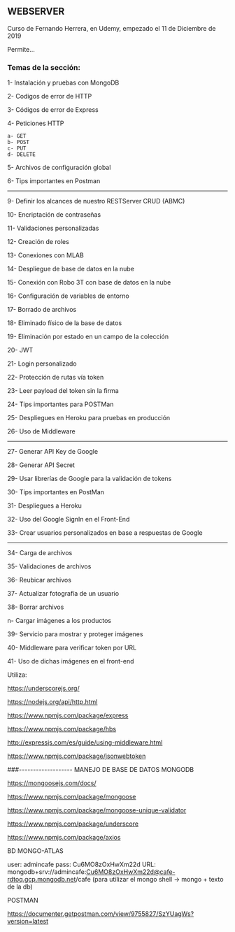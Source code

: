 ## WEBSERVER

Curso de Fernando Herrera, en Udemy, empezado el 11 de Diciembre de 2019

Permite...

### Temas de la sección:

1- Instalación y pruebas con MongoDB

2- Codigos de error de HTTP

3- Códigos de error de Express

4- Peticiones HTTP

    a- GET
    b- POST
    c- PUT
    d- DELETE

5- Archivos de configuración global

6- Tips importantes en Postman


-------------------------


9- Definir los alcances de nuestro RESTServer
CRUD (ABMC)

10- Encriptación de contraseñas

11- Validaciones personalizadas

12- Creación de roles

13- Conexiones con MLAB

14- Despliegue de base de datos en la nube

15- Conexión con Robo 3T con base de datos en la nube

16- Configuración de variables de entorno

17- Borrado de archivos

18- Eliminado físico de la base de datos

19- Eliminación por estado en un campo de la colección

20- JWT

21- Login personalizado

22- Protección de rutas vía token

23- Leer payload del token sin la firma

24- Tips importantes para POSTMan

25- Despliegues en Heroku para pruebas en producción

26- Uso de Middleware

--------------

27- Generar API Key de Google

28- Generar API Secret

29- Usar librerías de Google para la validación de tokens

30- Tips importantes en PostMan

31- Despliegues a Heroku

32- Uso del Google SignIn en el Front-End

33- Crear usuarios personalizados en base a respuestas de Google

--------------

34- Carga de archivos

35- Validaciones de archivos

36- Reubicar archivos

37- Actualizar fotografía de un usuario

38- Borrar archivos

n- Cargar imágenes a los productos

39- Servicio para mostrar y proteger imágenes

40- Middleware para verificar token por URL

41- Uso de dichas imágenes en el front-end





Utiliza:

https://underscorejs.org/



https://nodejs.org/api/http.html

https://www.npmjs.com/package/express

https://www.npmjs.com/package/hbs

http://expressjs.com/es/guide/using-middleware.html

https://www.npmjs.com/package/jsonwebtoken

###-------------------  MANEJO DE BASE DE DATOS MONGODB

https://mongoosejs.com/docs/

https://www.npmjs.com/package/mongoose

https://www.npmjs.com/package/mongoose-unique-validator

https://www.npmjs.com/package/underscore

https://www.npmjs.com/package/axios



BD MONGO-ATLAS

user: admincafe
pass: Cu6MO8zOxHwXm22d
URL: mongodb+srv://admincafe:Cu6MO8zOxHwXm22d@cafe-rdtoq.gcp.mongodb.net/cafe (para utilizar el mongo shell -> mongo + texto de la db)


POSTMAN

https://documenter.getpostman.com/view/9755827/SzYUagWs?version=latest